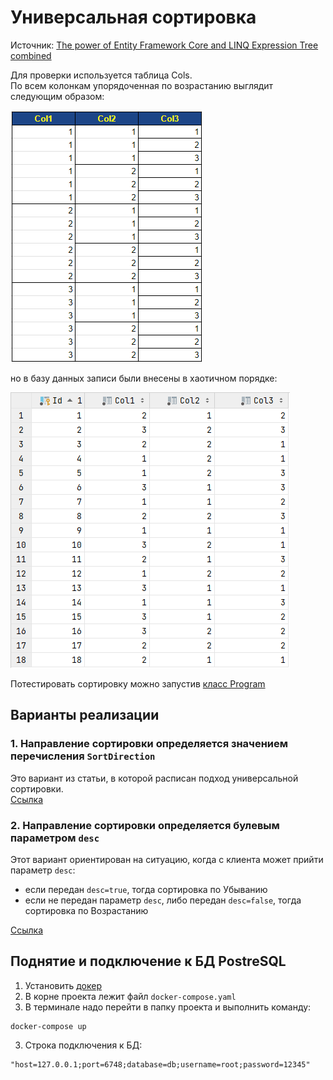 # Универсальная сортировка

Источник: [The power of Entity Framework Core and LINQ Expression Tree combined](https://medium.com/@erickgallani/the-power-of-entity-framework-core-and-linq-expression-tree-combined-6b0d72cf41db)

Для проверки используется таблица Cols.  
По всем колонкам упорядоченная по возрастанию выглядит следующим образом:

![](./pic/table-cols.png)

но в базу данных записи были внесены в хаотичном порядке:

![](./pic/table-cols-in-bd.png)

Потестировать сортировку можно запустив [класс Program](https://github.com/gonzobard777/c_sharp_SortCheck/blob/master/ConsoleApp/Program.cs#L10)

## Варианты реализации

### 1. Направление сортировки определяется значением перечисления `SortDirection`

Это вариант из статьи, в которой расписан подход универсальной сортировки.  
[Ссылка](https://github.com/gonzobard777/c_sharp_SortCheck/blob/master/ConsoleApp/Database/SortExt.cs)

### 2. Направление сортировки определяется булевым параметром `desc`

Этот вариант ориентирован на ситуацию, когда с клиента может прийти параметр `desc`:

- если передан `desc=true`, тогда сортировка по Убыванию
- если не передан параметр `desc`, либо передан `desc=false`, тогда сортировка по Возрастанию

[Ссылка](https://github.com/gonzobard777/c_sharp_SortCheck/blob/master/ConsoleApp/Database/Sort2Ext.cs)

## Поднятие и подключение к БД PostreSQL

1. Установить [докер](https://www.docker.com/)
2. В корне проекта лежит файл `docker-compose.yaml`
2. В терминале надо перейти в папку проекта и выполнить команду:

```shell
docker-compose up
```

3. Строка подключения к БД:

```
"host=127.0.0.1;port=6748;database=db;username=root;password=12345"
```